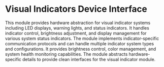 # Visual Indicators Device Interface

This module provides hardware abstraction for visual indicator systems including LED displays, warning lights, and status indicators. It handles indicator control, brightness adjustment, and display management for various system status indicators. The module implements indicator-specific communication protocols and can handle multiple indicator system types and configurations. It provides brightness control, color management, and system health monitoring capabilities. The module abstracts hardware-specific details to provide clean interfaces for the visual indicator module.
